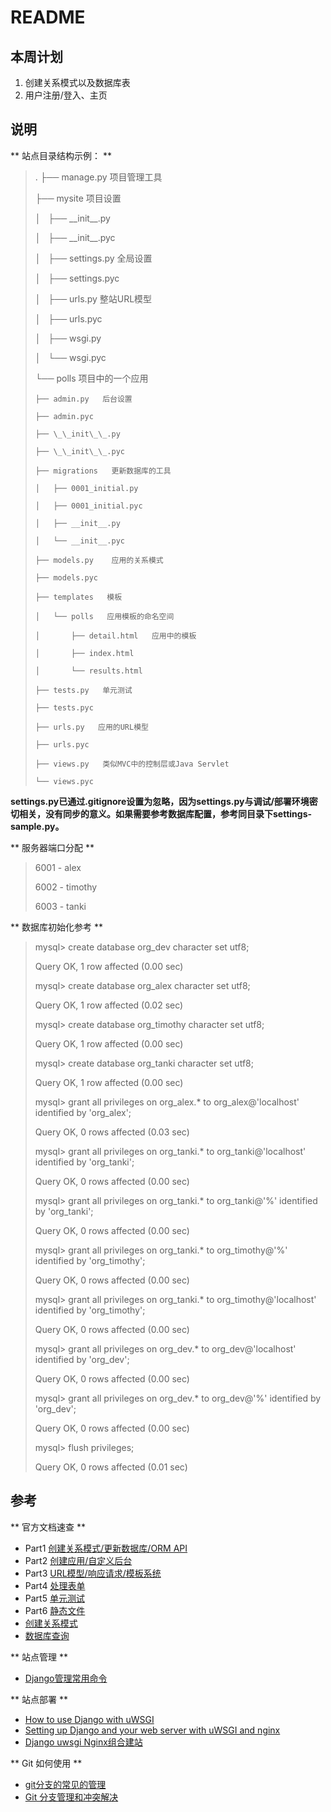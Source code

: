 # README
 
## 本周计划
 
1. 创建关系模式以及数据库表
2. 用户注册/登入、主页

## 说明

** 站点目录结构示例： **

> .
> ├── manage.py   项目管理工具
> 
> ├── mysite   项目设置
> 
> │   ├── \_\_init\_\_.py
> 
> │   ├── \_\_init\_\_.pyc
> 
> │   ├── settings.py  全局设置
> 
> │   ├── settings.pyc
> 
> │   ├── urls.py   整站URL模型
> 
> │   ├── urls.pyc
> 
> │   ├── wsgi.py
> 
> │   └── wsgi.pyc
> 
> └── polls  项目中的一个应用
> 
>     ├── admin.py   后台设置
> 
>     ├── admin.pyc
> 
>     ├── \_\_init\_\_.py
> 
>     ├── \_\_init\_\_.pyc
> 
>     ├── migrations   更新数据库的工具
> 
>     │   ├── 0001_initial.py
> 
>     │   ├── 0001_initial.pyc
> 
>     │   ├── __init__.py
> 
>     │   └── __init__.pyc
> 
>     ├── models.py    应用的关系模式
> 
>     ├── models.pyc
> 
>     ├── templates   模板
> 
>     │   └── polls   应用模板的命名空间
> 
>     │       ├── detail.html   应用中的模板
> 
>     │       ├── index.html
> 
>     │       └── results.html
> 
>     ├── tests.py   单元测试
> 
>     ├── tests.pyc
> 
>     ├── urls.py   应用的URL模型
> 
>     ├── urls.pyc
> 
>     ├── views.py   类似MVC中的控制层或Java Servlet
> 
>     └── views.pyc
> 

__settings.py已通过.gitignore设置为忽略，因为settings.py与调试/部署环境密切相关，没有同步的意义。如果需要参考数据库配置，参考同目录下settings-sample.py。__


** 服务器端口分配 **

> 6001 - alex
> 
> 6002 - timothy
> 
> 6003 - tanki
> 

** 数据库初始化参考 **

> mysql> create database org\_dev character set utf8;
> 
> Query OK, 1 row affected (0.00 sec)
> 
> 
> 
> mysql> create database org\_alex character set utf8;
> 
> Query OK, 1 row affected (0.02 sec)
> 
> 
> 
> mysql> create database org\_timothy character set utf8;
> 
> Query OK, 1 row affected (0.00 sec)
> 
> 
> 
> mysql> create database org\_tanki character set utf8;
> 
> Query OK, 1 row affected (0.00 sec)
> 
> 
> 
> mysql> grant all privileges on org\_alex.* to org\_alex@'localhost' identified by 'org\_alex';
> 
> Query OK, 0 rows affected (0.03 sec)
> 
> 
> 
> mysql> grant all privileges on org\_tanki.* to org\_tanki@'localhost' identified by 'org\_tanki';
> 
> Query OK, 0 rows affected (0.00 sec)
> 
> 
> 
> mysql> grant all privileges on org\_tanki.* to org\_tanki@'%' identified by 'org\_tanki';
> 
> Query OK, 0 rows affected (0.00 sec)
> 
> 
> 
> mysql> grant all privileges on org\_tanki.* to org\_timothy@'%' identified by 'org\_timothy';
> 
> Query OK, 0 rows affected (0.00 sec)
> 
> 
> 
> mysql> grant all privileges on org\_tanki.* to org\_timothy@'localhost' identified by 'org\_timothy';
> 
> Query OK, 0 rows affected (0.00 sec)
> 
> 
> 
> mysql> grant all privileges on org\_dev.* to org\_dev@'localhost' identified by 'org\_dev';
> 
> Query OK, 0 rows affected (0.00 sec)
> 
> 
> 
> mysql> grant all privileges on org\_dev.* to org\_dev@'%' identified by 'org\_dev';
> 
> Query OK, 0 rows affected (0.00 sec)
> 
> 
> 
> mysql> flush privileges;
> 
> Query OK, 0 rows affected (0.01 sec)
> 


## 参考 

** 官方文档速查 **

- Part1 [创建关系模式/更新数据库/ORM API](https://docs.djangoproject.com/en/1.7/intro/tutorial01/)
- Part2 [创建应用/自定义后台](https://docs.djangoproject.com/en/1.7/intro/tutorial02/)
- Part3 [URL模型/响应请求/模板系统](https://docs.djangoproject.com/en/1.7/intro/tutorial03/)
- Part4 [处理表单](https://docs.djangoproject.com/en/1.7/intro/tutorial04/)
- Part5 [单元测试](https://docs.djangoproject.com/en/1.7/intro/tutorial05/)
- Part6 [静态文件](https://docs.djangoproject.com/en/1.7/intro/tutorial06/)
- [创建关系模式](https://docs.djangoproject.com/en/1.7/ref/models/relations/)
- [数据库查询](https://docs.djangoproject.com/en/1.7/topics/db/queries/)

** 站点管理 **

+ [Django管理常用命令](http://www.oschina.net/question/234345_54799)

** 站点部署 **

- [How to use Django with uWSGI](https://docs.djangoproject.com/en/1.7/howto/deployment/wsgi/uwsgi/)
- [Setting up Django and your web server with uWSGI and nginx](http://uwsgi-docs.readthedocs.org/en/latest/tutorials/Django_and_nginx.html)
- [Django uwsgi Nginx组合建站](http://blog.chinaunix.net/uid-11390629-id-3610722.html)

** Git 如何使用 **
- [git分支的常见的管理](http://libin52008.blog.163.com/blog/static/1053271872013313105039787/)
- [Git 分支管理和冲突解决](http://www.cnblogs.com/mengdd/p/3585038.html)

